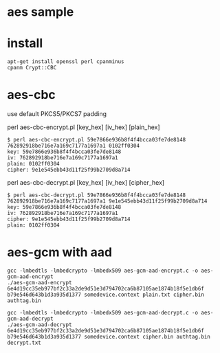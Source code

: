 # aes sample

# install

    apt-get install openssl perl cpanminus
    cpanm Crypt::CBC

# aes-cbc

use default PKCS5/PKCS7 padding

perl aes-cbc-encrypt.pl [key_hex] [iv_hex] [plain_hex]

    $ perl aes-cbc-encrypt.pl 59e7866e936b8f4f4bcca03fe7de8148 762892918be716e7a169c7177a1697a1 0102ff0304
    key: 59e7866e936b8f4f4bcca03fe7de8148
    iv: 762892918be716e7a169c7177a1697a1
    plain: 0102ff0304
    cipher: 9e1e545ebb43d11f25f99b2709d8a714

perl aes-cbc-decrypt.pl [key_hex] [iv_hex] [cipher_hex]

    $ perl aes-cbc-decrypt.pl 59e7866e936b8f4f4bcca03fe7de8148 762892918be716e7a169c7177a1697a1 9e1e545ebb43d11f25f99b2709d8a714
    key: 59e7866e936b8f4f4bcca03fe7de8148
    iv: 762892918be716e7a169c7177a1697a1
    cipher: 9e1e545ebb43d11f25f99b2709d8a714
    plain: 0102ff0304


# aes-gcm with aad

    gcc -lmbedtls -lmbedcrypto -lmbedx509 aes-gcm-aad-encrypt.c -o aes-gcm-aad-encrypt
    ./aes-gcm-aad-encrypt 6e4d19cc35eb977bf2c33a2de9d51e3d794702ca6b87105ae1874b18f5e1db6f b79e546d643b1d3a935d1377 somedevice.context plain.txt cipher.bin authtag.bin

    gcc -lmbedtls -lmbedcrypto -lmbedx509 aes-gcm-aad-decrypt.c -o aes-gcm-aad-decrypt
    ./aes-gcm-aad-decrypt 6e4d19cc35eb977bf2c33a2de9d51e3d794702ca6b87105ae1874b18f5e1db6f b79e546d643b1d3a935d1377 somedevice.context cipher.bin authtag.bin decrypt.txt
